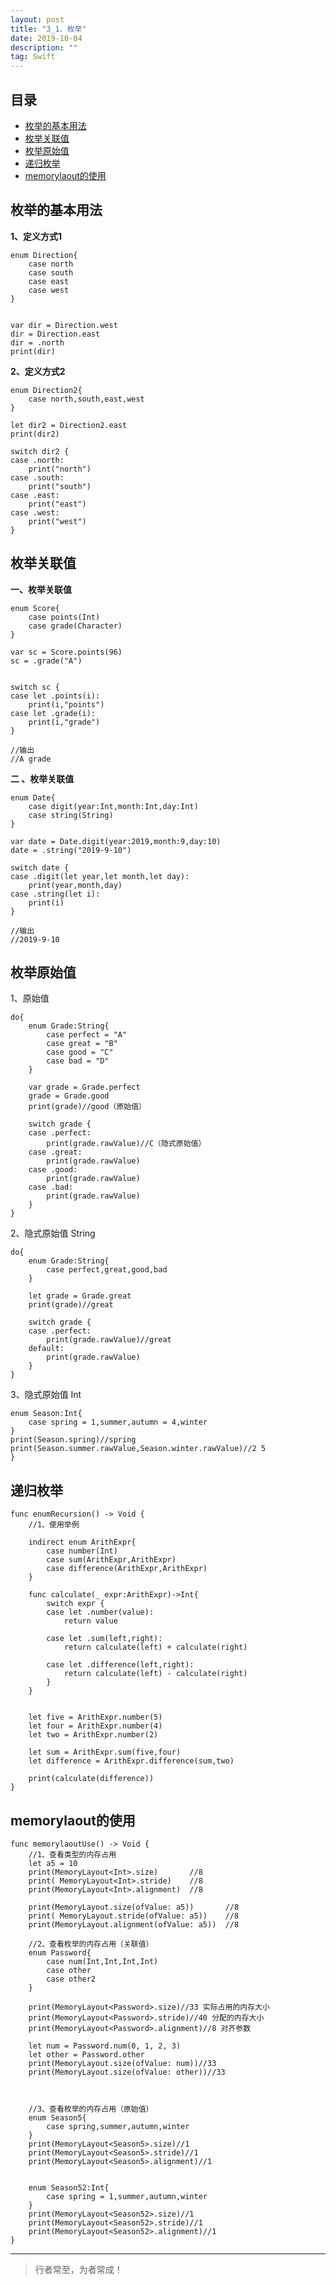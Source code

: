 ```yaml
---
layout: post
title: "3_1、枚举"
date: 2019-10-04
description: ""
tag: Swift
---
```







## 目录
* [枚举的基本用法](#content1)
* [枚举关联值](#content2)
* [枚举原始值](#content3)
* [递归枚举](#content4)
* [memorylaout的使用](#content5)


<!-- ************************************************ -->
## <a id="content1"></a>枚举的基本用法

**1、定义方式1**

```
enum Direction{
    case north
    case south
    case east
    case west
}


var dir = Direction.west
dir = Direction.east
dir = .north
print(dir)

```
    
**2、定义方式2**
```
enum Direction2{
    case north,south,east,west
}

let dir2 = Direction2.east
print(dir2)

switch dir2 {
case .north:
    print("north")
case .south:
    print("south")
case .east:
    print("east")
case .west:
    print("west")
}
```

<!-- ************************************************ -->
## <a id="content2"></a>枚举关联值

**一、枚举关联值**

```
enum Score{
    case points(Int)
    case grade(Character)
}

var sc = Score.points(96)
sc = .grade("A")


switch sc {
case let .points(i):
    print(i,"points")
case let .grade(i):
    print(i,"grade")
}

//输出
//A grade
```
    
**二 、枚举关联值**
  
```
enum Date{
    case digit(year:Int,month:Int,day:Int)
    case string(String)
}

var date = Date.digit(year:2019,month:9,day:10)
date = .string("2019-9-10")

switch date {
case .digit(let year,let month,let day):
    print(year,month,day)
case .string(let i):
    print(i)
}

//输出
//2019-9-10
```


<!-- ************************************************ -->
## <a id="content3"></a>枚举原始值

1、原始值

```
do{
    enum Grade:String{
        case perfect = "A"
        case great = "B"
        case good = "C"
        case bad = "D"
    }
    
    var grade = Grade.perfect
    grade = Grade.good
    print(grade)//good（原始值）
    
    switch grade {
    case .perfect:
        print(grade.rawValue)//C（隐式原始值）
    case .great:
        print(grade.rawValue)
    case .good:
        print(grade.rawValue)
    case .bad:
        print(grade.rawValue)
    }
}
```

2、隐式原始值 String

```
do{
    enum Grade:String{
        case perfect,great,good,bad
    }
    
    let grade = Grade.great
    print(grade)//great

    switch grade {
    case .perfect:
        print(grade.rawValue)//great
    default:
        print(grade.rawValue)
    }
}
``` 

    
3、隐式原始值 Int

```  
enum Season:Int{
    case spring = 1,summer,autumn = 4,winter
}
print(Season.spring)//spring
print(Season.summer.rawValue,Season.winter.rawValue)//2 5
}
```



<!-- ************************************************ -->
## <a id="content4"></a>递归枚举

```
func enumRecursion() -> Void {
    //1、使用举例

    indirect enum ArithExpr{
        case number(Int)
        case sum(ArithExpr,ArithExpr)
        case difference(ArithExpr,ArithExpr)
    }

    func calculate(_ expr:ArithExpr)->Int{
        switch expr {
        case let .number(value):
            return value
            
        case let .sum(left,right):
            return calculate(left) + calculate(right)
            
        case let .difference(left,right):
            return calculate(left) - calculate(right)
        }
    }


    let five = ArithExpr.number(5)
    let four = ArithExpr.number(4)
    let two = ArithExpr.number(2)
    
    let sum = ArithExpr.sum(five,four)
    let difference = ArithExpr.difference(sum,two)

    print(calculate(difference))
}
```

<!-- ************************************************ -->
## <a id="content5"></a>memorylaout的使用

```
func memorylaoutUse() -> Void {
    //1、查看类型的内存占用
    let a5 = 10
    print(MemoryLayout<Int>.size)       //8
    print( MemoryLayout<Int>.stride)    //8
    print(MemoryLayout<Int>.alignment)  //8
    
    print(MemoryLayout.size(ofValue: a5))       //8
    print( MemoryLayout.stride(ofValue: a5))    //8
    print(MemoryLayout.alignment(ofValue: a5))  //8

    //2、查看枚举的内存占用（关联值）
    enum Password{
        case num(Int,Int,Int,Int)
        case other
        case other2
    }
    
    print(MemoryLayout<Password>.size)//33 实际占用的内存大小
    print(MemoryLayout<Password>.stride)//40 分配的内存大小
    print(MemoryLayout<Password>.alignment)//8 对齐参数
    
    let num = Password.num(0, 1, 2, 3)
    let other = Password.other
    print(MemoryLayout.size(ofValue: num))//33
    print(MemoryLayout.size(ofValue: other))//33
    


    //3、查看枚举的内存占用（原始值）
    enum Season5{
        case spring,summer,autumn,winter
    }
    print(MemoryLayout<Season5>.size)//1
    print(MemoryLayout<Season5>.stride)//1
    print(MemoryLayout<Season5>.alignment)//1
    
    
    enum Season52:Int{
        case spring = 1,summer,autumn,winter
    }
    print(MemoryLayout<Season52>.size)//1
    print(MemoryLayout<Season52>.stride)//1
    print(MemoryLayout<Season52>.alignment)//1
}
```




----------
>  行者常至，为者常成！


